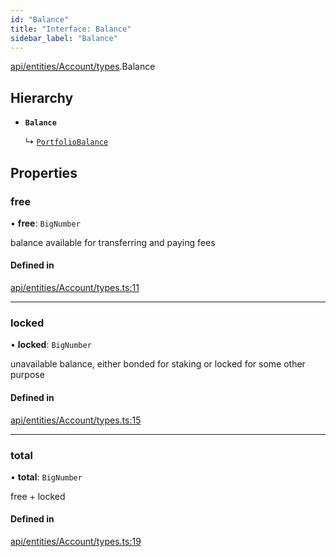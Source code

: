 ```yaml
---
id: "Balance"
title: "Interface: Balance"
sidebar_label: "Balance"
---
```


[api/entities/Account/types](../../../../../../modules/API/Entities/Account/Types/Types.md).Balance

## Hierarchy

- **`Balance`**

  ↳ [`PortfolioBalance`](../../../Portfolio/Types/PortfolioBalance/PortfolioBalance.md)

## Properties

### free

• **free**: `BigNumber`

balance available for transferring and paying fees

#### Defined in

[api/entities/Account/types.ts:11](https://github.com/PolymeshAssociation/polymesh-sdk/blob/5b946f904/src/api/entities/Account/types.ts#L11)

___

### locked

• **locked**: `BigNumber`

unavailable balance, either bonded for staking or locked for some other purpose

#### Defined in

[api/entities/Account/types.ts:15](https://github.com/PolymeshAssociation/polymesh-sdk/blob/5b946f904/src/api/entities/Account/types.ts#L15)

___

### total

• **total**: `BigNumber`

free + locked

#### Defined in

[api/entities/Account/types.ts:19](https://github.com/PolymeshAssociation/polymesh-sdk/blob/5b946f904/src/api/entities/Account/types.ts#L19)
